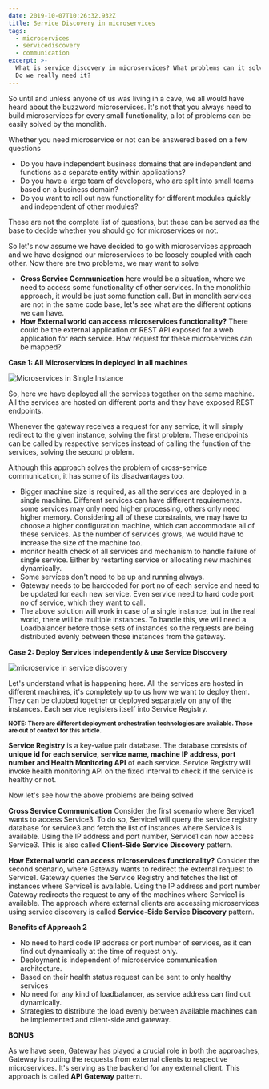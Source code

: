 ```yaml
---
date: 2019-10-07T10:26:32.932Z
title: Service Discovery in microservices
tags:
  - microservices
  - servicediscovery
  - communication
excerpt: >-
  What is service discovery in microservices? What problems can it solve for us?
  Do we really need it?
---
```

So until and unless anyone of us was living in a cave, we all would have heard about the buzzword microservices. It's not that you always need to build microservices for every small functionality, a lot of problems can be easily solved by the monolith.

Whether you need microservice or not can be answered based on a few questions

* Do you have independent business domains that are independent and functions as a separate entity within applications?
*  Do you have a large team of developers, who are split into small teams based on a business domain?
* Do you want to roll out new functionality for different modules quickly and independent of other modules?

These are not the complete list of questions, but these can be served as the base to decide whether you should go for microservices or not. 

So let's now assume we have decided to go with microservices approach and we have designed our microservices to be loosely coupled with each other.  Now there are two problems, we may want to solve

* **Cross Service Communication** here would be a situation, where we need to access some functionality of other services. In the monolithic approach, it would be just some function call. But in monolith services are not in the same code base, let's see what are the different options we can have.
* **How External world can access microservices functionality?** There could be the external application or REST API exposed for a web application for each service. How request for these microservices can be mapped?

**Case 1: All Microservices in deployed in all machines**

![Microservices in Single Instance](/assets/microservices-in-single-machine.png "Microservices in Single Instance")

So, here we have deployed all the services together on the same machine. All the services are hosted on different ports and they have exposed REST endpoints.

 Whenever the gateway receives a request for any service, it will simply redirect to the given instance, solving the first problem. These endpoints can be called by respective services instead of calling the function of the services, solving the second problem.

Although this approach solves the problem of cross-service communication, it has some of its disadvantages too.

* Bigger machine size is required, as all the services are deployed in a single machine. Different services can have different requirements. some services may only need higher processing, others only need higher memory. Considering all of these constraints, we may have to choose a higher configuration machine, which can accommodate all of these services. As the number of services grows, we would have to increase the size of the machine too.
* monitor health check of all services and mechanism to handle failure of single service. Either by restarting service or allocating new machines dynamically.
* Some services don't need to be up and running always.
* Gateway needs to be hardcoded for port no of each service and need to be updated for each new service. Even service need to hard code port no of service, which they want to call.
* The above solution will work in case of a single instance, but in the real world, there will be multiple instances. To handle this, we will need a Loadbalancer before those sets of instances so the requests are being distributed evenly between those instances from the gateway. 

**Case 2: Deploy Services independently & use Service Discovery**

![microservice in service discovery](/assets/microservices-service-discovery.png "microservice in service discovery")

Let's understand what is happening here. All the services are hosted in different machines, it's completely up to us how we want to deploy them. They can be clubbed together or deployed separately on any of the instances. Each service registers itself into Service Registry.

<sub>**NOTE: There are different deployment orchestration technologies are available. Those are out of context for this article.**</sub>

**Service Registry** is a key-value pair database. The database consists of **unique id for each service, service name, machine IP address, port number and Health Monitoring API** of each service. Service Registry will invoke health monitoring API on the fixed interval to check if the service is healthy or not.
 
Now let's see how the above problems are being solved
 
**Cross Service Communication** Consider the first scenario where Service1 wants to access Service3. To do so, Service1 will query the service registry database for service3 and fetch the list of instances where Service3 is available. Using the IP address and port number, Service1 can now access Service3. This is also called **Client-Side Service Discovery** pattern.
 
**How External world can access microservices functionality?** Consider the second scenario, where Gateway wants to redirect the external request to Service1. Gateway queries the Service Registry and fetches the list of instances where Service1 is available. Using the IP address and port number Gateway redirects the request to any of the machines where Service1 is available. The approach where external clients are accessing microservices using service discovery is called **Service-Side Service Discovery** pattern.
 
**Benefits of Approach 2** 
 
* No need to hard code IP address or port number of services, as it can find out dynamically at the time of request only.
* Deployment is independent of microservice communication architecture.
* Based on their health status request can be sent to only healthy services
* No need for any kind of loadbalancer, as service address can find out dynamically.
* Strategies to distribute the load evenly between available machines can be implemented and client-side and gateway.
 
**BONUS**
 
As we have seen, Gateway has played a crucial role in both the approaches, Gateway is routing the requests from external clients to respective microservices. It's serving as the backend for any external client. This approach is called **API Gateway** pattern.
